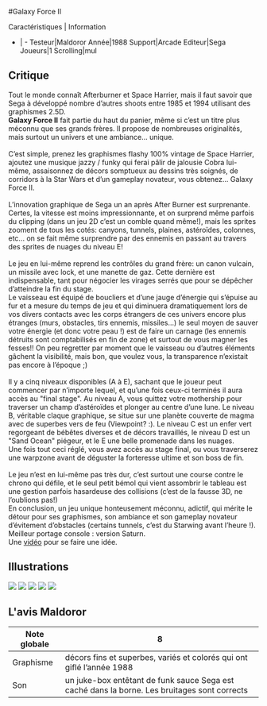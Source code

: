 #Galaxy Force II

Caractéristiques | Information
- | -
Testeur|Maldoror
Année|1988
Support|Arcade
Editeur|Sega
Joueurs|1
Scrolling|mul

## Critique
Tout le monde connaît Afterburner et Space Harrier, mais il faut savoir que Sega à développé nombre d’autres shoots entre 1985 et 1994 utilisant des graphismes 2.5D.<br/><b>Galaxy Force II</b> fait partie du haut du panier, même si c’est un titre plus méconnu que ses grands frères. Il propose de nombreuses originalités, mais surtout un univers et une ambiance... unique.<br/><br/>C’est simple, prenez les graphismes flashy 100% vintage de Space Harrier, ajoutez une musique jazzy / funky qui ferai pâlir de jalousie Cobra lui-même, assaisonnez de décors somptueux au dessins très soignés, de corridors à la Star Wars et d’un gameplay novateur, vous obtenez... Galaxy Force II.<br/><br/>L’innovation graphique de Sega un an après After Burner est surprenante. Certes, la vitesse est moins impressionnante, et on surprend même parfois du clipping (dans un jeu 2D c’est un comble quand même!), mais les sprites zooment de tous les cotés: canyons, tunnels, plaines, astéroïdes, colonnes, etc... on se fait même surprendre par des ennemis en passant au travers des sprites de nuages du niveau E!<br/><br/>Le jeu en lui-même reprend les contrôles du grand frère: un canon vulcain, un missile avec lock, et une manette de gaz. Cette dernière est indispensable, tant pour négocier les virages serrés que pour se dépêcher d’atteindre la fin du stage. <br/>Le vaisseau est équipé de boucliers et d’une jauge d’énergie qui s’épuise au fur et a mesure du temps de jeu et qui diminuera dramatiquement lors de vos divers contacts avec les corps étrangers de ces univers encore plus étranges (murs, obstacles, tirs ennemis, missiles…) le seul moyen de sauver votre énergie (et donc votre peau !) est de faire un carnage (les ennemis détruits sont comptabilisés en fin de zone) et surtout de vous magner les fesses!! On peu regretter par moment que le vaisseau ou d’autres éléments gâchent la visibilité, mais bon, que voulez vous, la transparence n’existait pas encore à l’époque ;)<br/><br/>Il y a cinq niveaux disponibles (A à E), sachant que le joueur peut commencer par n’importe lequel, et qu’une fois ceux-ci terminés il aura accès au "final stage". Au niveau A, vous quittez votre mothership pour traverser un champ d’astéroïdes et plonger au centre d’une lune. Le niveau B, véritable claque graphique, se situe sur une planète couverte de magma avec de superbes vers de feu (Viewpoint? :). Le niveau C est un enfer vert regorgeant de bébêtes diverses et de décors travaillés, le niveau D est un "Sand Ocean" piégeur, et le E une belle promenade dans les nuages.<br/>Une fois tout ceci réglé, vous avez accès au stage final, ou vous traverserez une warpzone avant de déguster la forteresse ultime et son boss de fin.<br/><br/>Le jeu n’est en lui-même pas très dur, c’est surtout une course contre le chrono qui défile, et le seul petit bémol qui vient assombrir le tableau est une gestion parfois hasardeuse des collisions (c’est de la fausse 3D, ne l’oublions pas!)<br/>En conclusion, un jeu unique honteusement méconnu, adictif, qui mérite le détour pour ses graphismes, son ambiance et son gameplay novateur d’évitement d’obstacles (certains tunnels, c’est du Starwing avant l’heure !). Meilleur portage console : version Saturn.<br/>Une <a href="http://www.overclocked.org/galforce2/Galaxy_Force_II_Music_Video.asf" target="_blank">vidéo</a> pour se faire une idée.

## Illustrations
![](http://www.shmup.com/images/thumbs/img_fiche_1_719.jpg)
![](http://www.shmup.com/images/thumbs/img_fiche_2_719.JPG)
![](http://www.shmup.com/images/thumbs/img_fiche_3_719.jpg)
![](http://www.shmup.com/images/thumbs/img_fiche_4_719.jpg)
![](http://www.shmup.com/images/thumbs/img_fiche_5_719.JPG)

## L'avis Maldoror
Note globale|8
-|-
Graphisme|décors fins et superbes, variés et colorés qui ont giflé l’année 1988
Son|un juke-box entêtant de funk sauce Sega est caché dans la borne. Les bruitages sont corrects
